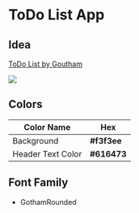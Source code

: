 # ToDo List App

## Idea

[ToDo List by Goutham](https://dribbble.com/shots/2451888-ToDo-List)

![](https://cdn.dribbble.com/users/825808/screenshots/2451888/todo.png?compress=1&resize=800x600)

## Colors

| Color Name        | Hex         |
| ----------------- | ----------- |
| Background        | **#f3f3ee** |
| Header Text Color | **#616473** |

## Font Family

* GothamRounded